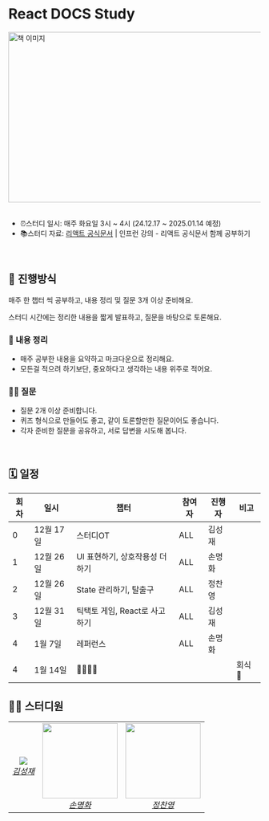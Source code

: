 # React DOCS Study
<img src="https://github.com/user-attachments/assets/db764925-94bc-4210-b2ae-f86ba4dbc278" alt="책 이미지" width="525" height="340">
<br>

<br>

- ⏰스터디 일시: 매주 화요일 3시 ~ 4시 (24.12.17 ~ 2025.01.14 예정)
- 📚스터디 자료: [리액트 공식문서](https://reactjs.org/docs/getting-started.html) | 인프런 강의 - 리액트 공식문서 함께 공부하기
<br>


## 🚀 진행방식
매주 한 챕터 씩 공부하고, 내용 정리 및 질문 3개 이상 준비해요.
<br>

스터디 시간에는 정리한 내용을 짧게 발표하고, 질문을 바탕으로 토론해요.
### 📝 내용 정리
- 매주 공부한 내용을 요약하고 마크다운으로 정리해요.
- 모든걸 적으려 하기보단, 중요하다고 생각하는 내용 위주로 적어요.
### 🙋‍♂️ 질문
- 질문 2개 이상 준비합니다.
- 퀴즈 형식으로 만들어도 좋고, 같이 토론할만한 질문이어도 좋습니다.
- 각자 준비한 질문을 공유하고, 서로 답변을 시도해 봅니다.
<br>

## 🗓 일정
| 회차 | 일시       | 챕터                      | 참여자         | 진행자   | 비고                                     |
|------|------------|---------------------------|----------------|----------|-----------------------------------------|
| 0    | 12월 17일  | 스터디OT                    | ALL         | 김성재   |                                         |
| 1    | 12월 26일   | UI 표현하기, 상호작용성 더하기               | ALL      | 손명화   |                                          |
| 2    | 12월 26일  | State 관리하기, 탈출구               | ALL          | 정찬영   |                                         |
| 3    | 12월 31일  | 틱택토 게임, React로 사고하기                 | ALL         | 김성재   |                                         |
| 4    | 1월 7일   | 레퍼런스                  | ALL         | 손명화   |                                         |
| 4    | 1월 14일   | 🍖🍖🍖🍖                       |             |      | 회식 🤤                                      |

## 🏃‍♂️ 스터디원
<table>
    <tr align="center">
        <td>
            <img src="https://avatars.githubusercontent.com/u/141702982?size=150">
            <br>
            <a href="https://github.com/xeongjae"><I>김성재</I></a>
        </td>
        <td>
            <img src="https://github.com/user-attachments/assets/e41c7047-5f3c-48e4-810c-4beefc8ed8e0" width="150">
            <br>
            <a href="https://github.com/SonMyeongHwa"><I>손명화</I></a>
        </td>
          <td>
            <img src="https://avatars.githubusercontent.com/JungChanyyoung" width="150" >
            <br>
            <a href="https://github.com/JungChanyyoung"><I>정찬영</I></a>
        </td>
    </tr>
</table>
<br>

